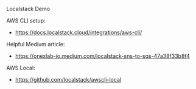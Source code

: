 Localstack Demo

AWS CLI setup:

- https://docs.localstack.cloud/integrations/aws-cli/

Helpful Medium article:

- https://onexlab-io.medium.com/localstack-sns-to-sqs-47a38f33b8f4

AWS Local:

- https://github.com/localstack/awscli-local
